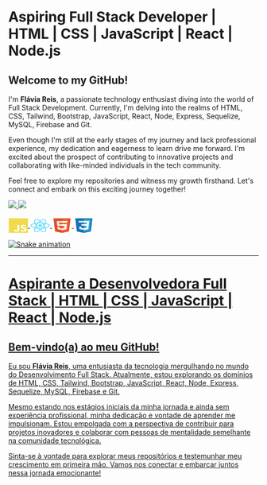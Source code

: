 # Aspiring Full Stack Developer | HTML | CSS | JavaScript | React | Node.js

## Welcome to my GitHub!

I'm **Flávia Reis**, a passionate technology enthusiast diving into the world of Full Stack Development. Currently, I'm delving into the realms of HTML, CSS, Tailwind, Bootstrap, JavaScript, React, Node, Express, Sequelize, MySQL, Firebase and Git.

Even though I'm still at the early stages of my journey and lack professional experience, my dedication and eagerness to learn drive me forward. I'm excited about the prospect of contributing to innovative projects and collaborating with like-minded individuals in the tech community.

Feel free to explore my repositories and witness my growth firsthand. Let's connect and embark on this exciting journey together!

<div>
  <a href="https://github.com/flaviare1s">
  <img height="180em" src="https://github-readme-stats.vercel.app/api?username=flaviare1s&show_icons=true&theme=dracula&include_all_commits=true&count_private=true"/>
  <img loading="lazy" height="180em" src="https://github-readme-stats.vercel.app/api/top-langs/?username=flaviare1s&layout=compact&langs_count=7&theme=dracula"/>
</div>

<div style="display: inline_block"><br>
  <img align="center" alt="Flavia-Js" height="30" width="40" src="https://raw.githubusercontent.com/devicons/devicon/master/icons/javascript/javascript-plain.svg">
  <img align="center" alt="Flavia-React" height="30" width="40" src="https://raw.githubusercontent.com/devicons/devicon/master/icons/react/react-original.svg">
  <img align="center" alt="Flavia-HTML" height="30" width="40" src="https://raw.githubusercontent.com/devicons/devicon/master/icons/html5/html5-original.svg">
  <img align="center" alt="Flavia-CSS" height="30" width="40" src="https://raw.githubusercontent.com/devicons/devicon/master/icons/css3/css3-original.svg">
</div>

![Snake animation](https://github.com/flaviare1s/flaviare1s/blob/output/github-contribution-grid-snake.svg)

---

# Aspirante a Desenvolvedora Full Stack | HTML | CSS | JavaScript | React | Node.js

## Bem-vindo(a) ao meu GitHub!

Eu sou **Flávia Reis**, uma entusiasta da tecnologia mergulhando no mundo do Desenvolvimento Full Stack. Atualmente, estou explorando os domínios de HTML, CSS, Tailwind, Bootstrap, JavaScript, React, Node, Express, Sequelize, MySQL, Firebase e Git.

Mesmo estando nos estágios iniciais da minha jornada e ainda sem experiência profissional, minha dedicação e vontade de aprender me impulsionam. Estou empolgada com a perspectiva de contribuir para projetos inovadores e colaborar com pessoas de mentalidade semelhante na comunidade tecnológica.

Sinta-se à vontade para explorar meus repositórios e testemunhar meu crescimento em primeira mão. Vamos nos conectar e embarcar juntos nessa jornada emocionante!

